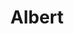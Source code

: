 ---
title: "Albert"
description: "An education company aimed at providing students with online-learning through independent practice and assigned work."
layout: "project"
accent_color: "#F0BF6C"
categories: "ui code graphics"
published: true
items:
- image: "human_love.svg"
  caption: 'As the Product Designer, and the sole designer, my responsibilities at Albert were vast and far-reaching. I worked on interface design, user testing, graphic design, coding, managing design requests, implementing internal processes, and much more. Each responsibility brought challenges that were interesting to solve and helped me grow as a designer and a teammate.'
  remove_shadow: true
- image: "style_guide.png"
  caption: "I created a guidebook for Albert's styles where I defined colors, typography, grid systems, and more for anyone at the company to reference."
- image: "practice_view_select.png"
  caption: 'This is the practice view. This is where teachers choose questions to assign to their students. This is also where the students practice the questions themselves. Desgining this interface was one of the most challenging and satisfying projects.' 
- image: "pricing_pages.png"
  caption: 'Pricing pages there I designed and coded for our marketing site.' 
- image: "email_invitation.png"
  caption: '' 
- image: "email_welcome.png"
  caption: 'An email redesign that brought more validation to the emails through brand alignment and modern aesthetics.' 
- image: "albert_logo.png"
  caption: "The items above touch on a extremely small percentage of my contirbutions to Albert. If you'd like to learn more, feel free to contact me!"
  remove_shadow: true
# - image: "albert_thumb.png"
#   caption: 'The items above touch on a small percetange of my contirbutions to Albert. If you'd like to learn more, feel free to contact me.' 
---